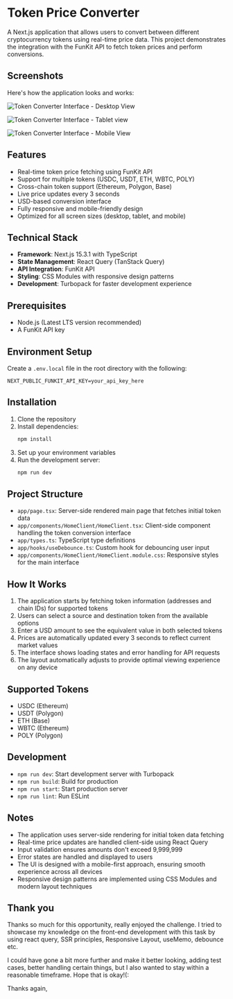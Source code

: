 # Token Price Converter

A Next.js application that allows users to convert between different cryptocurrency tokens using real-time price data. This project demonstrates the integration with the FunKit API to fetch token prices and perform conversions.

## Screenshots

Here's how the application looks and works:

![Token Converter Interface - Desktop View](public/images/screenshot3.png)


![Token Converter Interface - Tablet view](public/images/screenshot2.png)


![Token Converter Interface - Mobile View](public/images/screenshot1.png)



## Features

- Real-time token price fetching using FunKit API
- Support for multiple tokens (USDC, USDT, ETH, WBTC, POLY)
- Cross-chain token support (Ethereum, Polygon, Base)
- Live price updates every 3 seconds
- USD-based conversion interface
- Fully responsive and mobile-friendly design
- Optimized for all screen sizes (desktop, tablet, and mobile)

## Technical Stack

- **Framework**: Next.js 15.3.1 with TypeScript
- **State Management**: React Query (TanStack Query)
- **API Integration**: FunKit API
- **Styling**: CSS Modules with responsive design patterns
- **Development**: Turbopack for faster development experience

## Prerequisites

- Node.js (Latest LTS version recommended)
- A FunKit API key

## Environment Setup

Create a `.env.local` file in the root directory with the following:

```
NEXT_PUBLIC_FUNKIT_API_KEY=your_api_key_here
```

## Installation

1. Clone the repository
2. Install dependencies:
   ```bash
   npm install
   ```
3. Set up your environment variables
4. Run the development server:
   ```bash
   npm run dev
   ```

## Project Structure

- `app/page.tsx`: Server-side rendered main page that fetches initial token data
- `app/components/HomeClient/HomeClient.tsx`: Client-side component handling the token conversion interface
- `app/types.ts`: TypeScript type definitions
- `app/hooks/useDebounce.ts`: Custom hook for debouncing user input
- `app/components/HomeClient/HomeClient.module.css`: Responsive styles for the main interface

## How It Works

1. The application starts by fetching token information (addresses and chain IDs) for supported tokens
2. Users can select a source and destination token from the available options
3. Enter a USD amount to see the equivalent value in both selected tokens
4. Prices are automatically updated every 3 seconds to reflect current market values
5. The interface shows loading states and error handling for API requests
6. The layout automatically adjusts to provide optimal viewing experience on any device

## Supported Tokens

- USDC (Ethereum)
- USDT (Polygon)
- ETH (Base)
- WBTC (Ethereum)
- POLY (Polygon)

## Development

- `npm run dev`: Start development server with Turbopack
- `npm run build`: Build for production
- `npm run start`: Start production server
- `npm run lint`: Run ESLint

## Notes

- The application uses server-side rendering for initial token data fetching
- Real-time price updates are handled client-side using React Query
- Input validation ensures amounts don't exceed 9,999,999
- Error states are handled and displayed to users
- The UI is designed with a mobile-first approach, ensuring smooth experience across all devices
- Responsive design patterns are implemented using CSS Modules and modern layout techniques


## Thank you
Thanks so much for this opportunity, really enjoyed the challenge. I tried to showcase my knowledge on the front-end development with this task by using react query, SSR principles, Responsive Layout, useMemo, debounce etc.

I could have gone a bit more further and make it better looking, adding test cases, better handling certain things, but I also wanted to stay within a reasonable timeframe. Hope that is okay!(:

Thanks again,